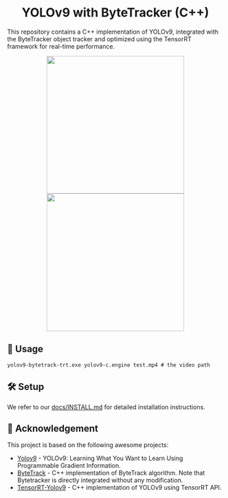 
<h1 align="center"><span>YOLOv9 with ByteTracker (C++)</span></h1>

This repository contains a C++ implementation of YOLOv9, integrated with the ByteTracker object tracker and optimized using the TensorRT framework for real-time performance.

<p align="center" margin: 0 auto;>
  <img src="assets/demo.gif" width="320px" />
  <img src="assets/highway.gif" width="320px" />
</p>

## 🚀 Usage

``` shell
yolov9-bytetrack-trt.exe yolov9-c.engine test.mp4 # the video path
```

## 🛠️ Setup

We refer to our [docs/INSTALL.md](https://github.com/spacewalk01/tensorrt-yolov9/blob/main/docs/INSTALL.md) for detailed installation instructions.

## 👏 Acknowledgement

This project is based on the following awesome projects:
- [Yolov9](https://github.com/WongKinYiu/yolov9) - YOLOv9: Learning What You Want to Learn Using Programmable Gradient Information.
- [ByteTrack](https://github.com/Vertical-Beach/ByteTrack-cpp) - C++ implementation of ByteTrack algorithm. Note that Bytetracker is directly integrated without any modification.
- [TensorRT-Yolov9](https://github.com/spacewalk01/tensorrt-yolov9) - C++ implementation of YOLOv9 using TensorRT API.
